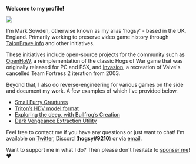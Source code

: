 **Welcome to my profile!**

![](https://github-profile-summary-cards.vercel.app/api/cards/profile-details?username=hogsy&theme=monokai)

I'm Mark Sowden, otherwise known as my alias 'hogsy' - based in the UK, England. Primarily working to preserve video game history through [TalonBrave.info](http://talonbrave.info/) and other initiatives.

These initiatives include open-source projects for the community such as [OpenHoW](https://github.com/TalonBraveInfo/OpenHoW), a reimplementation of the classic Hogs of War game that was originally released for PC and PSX, and [Invasion](https://github.com/TalonBraveInfo/Invasion), a recreation of Valve's cancelled Team Fortress 2 iteration from 2003.

Beyond that, I also do reverse-engineering for various games on the side and document my work. A few examples of which I've provided below.

- [Small Furry Creatures](https://talonbrave.info/?p=2690)
- [Triton’s HDV model format](http://talonbrave.info/?p=1334)
- [Exploring the deep, with Bullfrog’s Creation](http://talonbrave.info/?p=1563)
- [Dark Vengeance Extraction Utility](http://talonbrave.info/?p=1614)

Feel free to contact me if you have any questions or just want to chat! I'm available on [Twitter](https://twitter.com/hogsy16), Discord (**hogsy#9210**) or via [email](mailto:hogsy@oldtimes-software.com).

Want to support me in what I do? Then please don't hesitate to [sponser me](https://github.com/sponsors/hogsy)! ❤️
